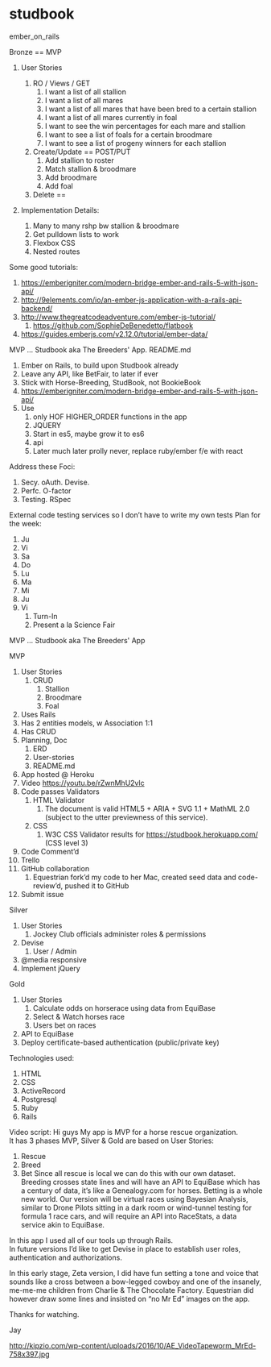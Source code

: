 # studbook
ember_on_rails

Bronze == MVP
1. User Stories
    1. RO / Views / GET
        1. I want a list of all stallion
        2. I want a list of all mares
        3. I want a list of all mares that have been bred to a certain stallion
        1. I want a list of all mares currently in foal
        2. I want to see the win percentages for each mare and stallion
        3. I want to see a list of foals for a certain broodmare
        4. I want to see a list of progeny winners for each stallion
    1. Create/Update  ==  POST/PUT
        1. Add stallion to roster
        2. Match stallion & broodmare
        1. Add broodmare
        2. Add foal
    1. Delete ==

1. Implementation Details:
    1. Many to many rshp bw stallion & broodmare
    2. Get pulldown lists to work
    3. Flexbox CSS
    4. Nested routes


Some good tutorials:
1. https://emberigniter.com/modern-bridge-ember-and-rails-5-with-json-api/
2. http://9elements.com/io/an-ember-js-application-with-a-rails-api-backend/
3. http://www.thegreatcodeadventure.com/ember-js-tutorial/
    1. https://github.com/SophieDeBenedetto/flatbook
4. https://guides.emberjs.com/v2.12.0/tutorial/ember-data/


MVP ... Studbook   aka   The Breeders' App.  README.md
1. Ember on Rails, to build upon Studbook already
2. Leave any API, like BetFair, to later if ever
3. Stick with Horse-Breeding, StudBook, not BookieBook
4. https://emberigniter.com/modern-bridge-ember-and-rails-5-with-json-api/
5. Use 
    1. only HOF HIGHER_ORDER functions in the app
    2. JQUERY
    3. Start in es5, maybe grow it to es6
    4. api
    5. Later much later prolly never, replace ruby/ember f/e with react


Address these Foci:
1. Secy.   oAuth.  Devise.  
2. Perfc.   O-factor
3. Testing.   RSpec

External code testing services so I don’t have to write my own tests
Plan for the week:
1. Ju
2. Vi
3. Sa
4. Do
5. Lu
6. Ma
7. Mi
8. Ju
9. Vi
    1. Turn-In
    2. Present a la Science Fair



MVP ... Studbook aka The Breeders' App

MVP
1. User Stories
    1. CRUD
        1. Stallion
        2. Broodmare
        3. Foal
2. Uses Rails
3. Has 2 entities models, w Association 1:1
4. Has CRUD
5. Planning, Doc
    1. ERD 
    2. User-stories
    3. README.md
6. App hosted @ Heroku
7. Video  https://youtu.be/rZwnMhU2vlc
8. Code passes Validators
    1. HTML Validator
        1. The document is valid HTML5 + ARIA + SVG 1.1 + MathML 2.0 (subject to the utter previewness of this service).
    2. CSS
        1. W3C CSS Validator results for https://studbook.herokuapp.com/ (CSS level 3)
9. Code Comment’d
10. Trello
11. GitHub collaboration
    1. Equestrian fork’d my code to her Mac, created seed data and code-review’d, pushed it to GitHub
1. Submit issue


Silver
1. User Stories
    1. Jockey Club officials administer roles & permissions
2. Devise
    1. User / Admin
3. @media responsive
4. Implement jQuery

Gold 
1. User Stories
    1. Calculate odds on horserace using data from EquiBase
    2. Select & Watch horses race
    3. Users bet on races
2. API to EquiBase
3. Deploy certificate-based authentication (public/private key)

Technologies used:
1. HTML
2. CSS
3. ActiveRecord
4. Postgresql
5. Ruby
6. Rails


Video script:
Hi guys
My app is MVP for a horse rescue organization.  
It has 3 phases MVP, Silver & Gold are based on User Stories:
1. Rescue
2. Breed
3. Bet
Since all rescue is local we can do this with our own dataset.  Breeding crosses state lines and will have an API to EquiBase which has a century of data, it’s like a Genealogy.com for horses.  Betting is a whole new world.  Our version will be virtual races using Bayesian Analysis, similar to Drone Pilots sitting in a dark room or wind-tunnel testing for formula 1 race cars, and will require an API into RaceStats, a data service akin to EquiBase.

In this app I used all of our tools up through Rails.  
In future versions I’d like to get Devise in place to establish user roles, authentication and authorizations.

In this early stage, Zeta version, I did have fun setting a tone and voice that sounds like a cross between a bow-legged cowboy and one of the insanely, me-me-me children from Charlie & The Chocolate Factory.  Equestrian did however draw some lines and insisted on “no Mr Ed” images on the app.

Thanks for watching.

Jay

http://kipzio.com/wp-content/uploads/2016/10/AE_VideoTapeworm_MrEd-758x397.jpg

